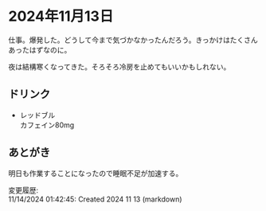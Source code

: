 # 2024年11月13日

仕事。爆発した。どうして今まで気づかなかったんだろう。きっかけはたくさんあったはずなのに。

夜は結構寒くなってきた。そろそろ冷房を止めてもいいかもしれない。

## ドリンク

- レッドブル  
カフェイン80mg

## あとがき

明日も作業することになったので睡眠不足が加速する。

変更履歴:  
11/14/2024 01:42:45: Created 2024 11 13 (markdown)  
